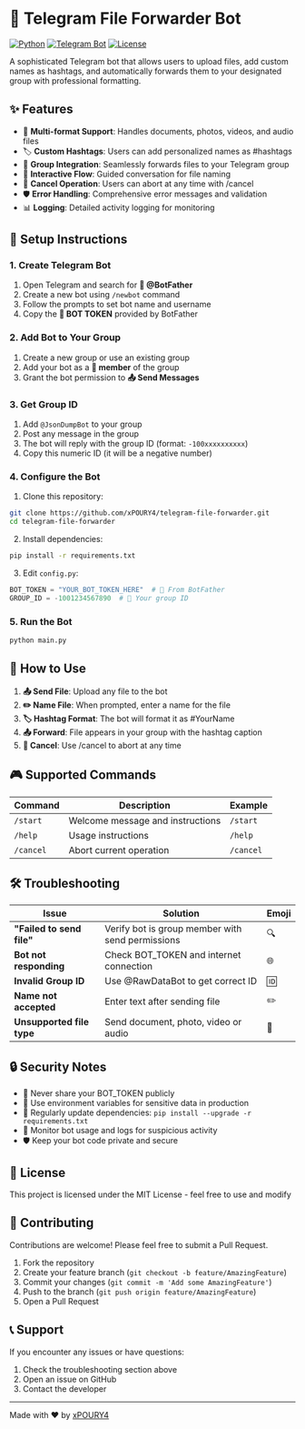 
# 🤖 Telegram File Forwarder Bot

[![Python](https://img.shields.io/badge/Python-3.6+-blue.svg)](https://python.org)
[![Telegram Bot](https://img.shields.io/badge/Telegram%20Bot-API-green.svg)](https://core.telegram.org/bots)
[![License](https://img.shields.io/badge/License-MIT-yellow.svg)](LICENSE)

A sophisticated Telegram bot that allows users to upload files, add custom names as hashtags, and automatically forwards them to your designated group with professional formatting.

## ✨ Features

- 📁 **Multi-format Support**: Handles documents, photos, videos, and audio files
- 🏷️ **Custom Hashtags**: Users can add personalized names as #hashtags
- 💬 **Group Integration**: Seamlessly forwards files to your Telegram group
- 🔄 **Interactive Flow**: Guided conversation for file naming
- 🚫 **Cancel Operation**: Users can abort at any time with /cancel
- 🛡️ **Error Handling**: Comprehensive error messages and validation
- 📊 **Logging**: Detailed activity logging for monitoring

## 🚀 Setup Instructions

### 1. Create Telegram Bot
1. Open Telegram and search for **🤖 @BotFather**
2. Create a new bot using `/newbot` command
3. Follow the prompts to set bot name and username
4. Copy the **🔑 BOT TOKEN** provided by BotFather

### 2. Add Bot to Your Group
1. Create a new group or use an existing group
2. Add your bot as a **👥 member** of the group
3. Grant the bot permission to **📤 Send Messages**

### 3. Get Group ID
1. Add `@JsonDumpBot` to your group
2. Post any message in the group
3. The bot will reply with the group ID (format: `-100xxxxxxxxxx`)
4. Copy this numeric ID (it will be a negative number)

### 4. Configure the Bot
1. Clone this repository:
```bash
git clone https://github.com/xPOURY4/telegram-file-forwarder.git
cd telegram-file-forwarder
```

2. Install dependencies:
```bash
pip install -r requirements.txt
```

3. Edit `config.py`:
```python
BOT_TOKEN = "YOUR_BOT_TOKEN_HERE"  # 🔑 From BotFather
GROUP_ID = -1001234567890  # 👥 Your group ID
```

### 5. Run the Bot
```bash
python main.py
```

## 📖 How to Use

1. **📤 Send File**: Upload any file to the bot
2. **✏️ Name File**: When prompted, enter a name for the file
3. **🏷️ Hashtag Format**: The bot will format it as #YourName
4. **📤 Forward**: File appears in your group with the hashtag caption
5. **🚫 Cancel**: Use /cancel to abort at any time

## 🎮 Supported Commands

| Command | Description | Example |
|---------|-------------|---------|
| `/start` | Welcome message and instructions | `/start` |
| `/help` | Usage instructions | `/help` |
| `/cancel` | Abort current operation | `/cancel` |

## 🛠️ Troubleshooting

| Issue | Solution | Emoji |
|-------|----------|-------|
| **"Failed to send file"** | Verify bot is group member with send permissions | 🔍 |
| **Bot not responding** | Check BOT_TOKEN and internet connection | 🌐 |
| **Invalid Group ID** | Use @RawDataBot to get correct ID | 🆔 |
| **Name not accepted** | Enter text after sending file | ✏️ |
| **Unsupported file type** | Send document, photo, video or audio | 📁 |

## 🔒 Security Notes

- 🔑 Never share your BOT_TOKEN publicly
- 🔐 Use environment variables for sensitive data in production
- 🔄 Regularly update dependencies: `pip install --upgrade -r requirements.txt`
- 📝 Monitor bot usage and logs for suspicious activity
- 🛡️ Keep your bot code private and secure

## 📄 License

This project is licensed under the MIT License - feel free to use and modify

## 🤝 Contributing

Contributions are welcome! Please feel free to submit a Pull Request.

1. Fork the repository
2. Create your feature branch (`git checkout -b feature/AmazingFeature`)
3. Commit your changes (`git commit -m 'Add some AmazingFeature'`)
4. Push to the branch (`git push origin feature/AmazingFeature`)
5. Open a Pull Request

## 📞 Support

If you encounter any issues or have questions:

1. Check the troubleshooting section above
2. Open an issue on GitHub
3. Contact the developer

---

Made with ❤️ by [xPOURY4](https://github.com/xPOURY4)
